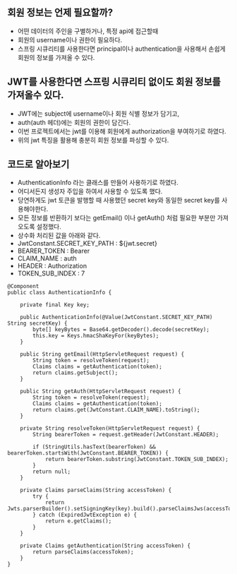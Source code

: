 ## 회원 정보는 언제 필요할까?
* 어떤 데이터의 주인을 구별하거나, 특정 api에 접근할때
* 회원의 username이나 권한이 필요하다.
* 스프링 시큐리티를 사용한다면 principal이나 authentication을 사용해서 손쉽게 회원의 정보를 가져올 수 있다.

## JWT를 사용한다면 스프링 시큐리티 없이도 회원 정보를 가져올수 있다.
* JWT에는 subject에 username이나 회원 식별 정보가 담기고,
* auth(auth 헤더)에는 회원의 권한이 담긴다.
* 이번 프로젝트에서는 jwt를 이용해 회원에게 authorization을 부여하기로 하였다.
* 위의 jwt 특징을 활용해 충분히 회원 정보를 파싱할 수 있다.

## 코드로 알아보기
* AuthenticationInfo 라는 클래스를 만들어 사용하기로 하였다.
* 어디서든지 생성자 주입을 하여서 사용할 수 있도록 했다.
* 당연하게도 jwt 토큰을 발행할 때 사용했던 secret key와 동일한 secret key를 사용해야한다.
* 모든 정보를 반환하기 보다는 getEmail() 이나 getAuth() 처럼 필요한 부분만 가져오도록 설정했다.
* 상수화 처리된 값을 아래와 같다.
* JwtConstant.SECRET_KEY_PATH : ${jwt.secret}
* BEARER_TOKEN : Bearer
* CLAIM_NAME : auth
* HEADER : Authorization
* TOKEN_SUB_INDEX : 7
```
@Component
public class AuthenticationInfo {

    private final Key key;

    public AuthenticationInfo(@Value(JwtConstant.SECRET_KEY_PATH) String secretKey) {
        byte[] keyBytes = Base64.getDecoder().decode(secretKey);
        this.key = Keys.hmacShaKeyFor(keyBytes);
    }

    public String getEmail(HttpServletRequest request) {
        String token = resolveToken(request);
        Claims claims = getAuthentication(token);
        return claims.getSubject();
    }

    public String getAuth(HttpServletRequest request) {
        String token = resolveToken(request);
        Claims claims = getAuthentication(token);
        return claims.get(JwtConstant.CLAIM_NAME).toString();
    }

    private String resolveToken(HttpServletRequest request) {
        String bearerToken = request.getHeader(JwtConstant.HEADER);

        if (StringUtils.hasText(bearerToken) && bearerToken.startsWith(JwtConstant.BEARER_TOKEN)) {
            return bearerToken.substring(JwtConstant.TOKEN_SUB_INDEX);
        }
        return null;
    }

    private Claims parseClaims(String accessToken) {
        try {
            return Jwts.parserBuilder().setSigningKey(key).build().parseClaimsJws(accessToken).getBody();
        } catch (ExpiredJwtException e) {
            return e.getClaims();
        }
    }

    private Claims getAuthentication(String accessToken) {
        return parseClaims(accessToken);
    }
}
```